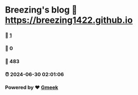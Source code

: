 # Breezing's blog :link: https://breezing1422.github.io 
### :page_facing_up: [1](https://breezing1422.github.io/tag.html) 
### :speech_balloon: 0 
### :hibiscus: 483 
### :alarm_clock: 2024-06-30 02:01:06 
### Powered by :heart: [Gmeek](https://github.com/Meekdai/Gmeek)
